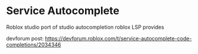 # Service Autocomplete
 Roblox studio port of studio autocompletion roblox LSP provides

devforum post: https://devforum.roblox.com/t/service-autocomplete-code-completions/2034346
